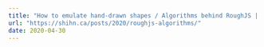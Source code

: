 ```yaml
---
title: "How to emulate hand-drawn shapes / Algorithms behind RoughJS | shihn.ca"
url: "https://shihn.ca/posts/2020/roughjs-algorithms/"
date: 2020-04-30
---
```


